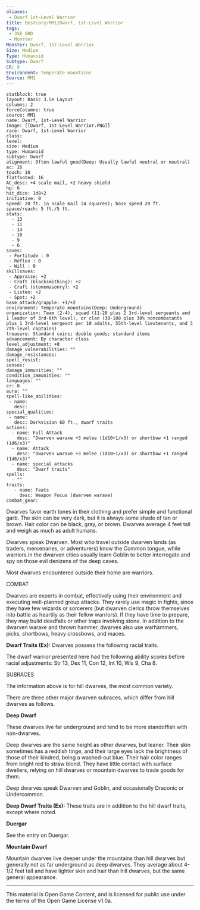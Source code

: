 ```yaml
---
aliases:
 - Dwarf 1st-Level Warrior
title: Bestiary/MM1/Dwarf, 1st-Level Warrior
tags: 
 - 35E_SRD
 - Monster
Monster: Dwarf, 1st-Level Warrior
Size: Medium
Type: Humanoid
Subtype: Dwarf
CR: 0
Environnent: Temperate mountains
Source: MM1
---
```


```statblock
statblock: true
layout: Basic 3.5e Layout
columns: 2
forceColumns: true
source: MM1 
name: Dwarf, 1st-Level Warrior
image: [[Dwarf, 1st-Level Warrior.PNG]]
race: Dwarf, 1st-Level Warrior
class: 
level: 
size: Medium
type: Humanoid
subtype: Dwarf
alignment: Often lawful good(Deep: Usually lawful neutral or neutral)
ac: 16
touch: 10
flatfooted: 16
AC_desc: +4 scale mail, +2 heavy shield
hp: 6
hit_dice: 1d8+2
initiative: 0
speed: 20 ft. in scale mail (4 squares); base speed 20 ft.
space/reach: 5 ft./5 ft.
stats:
  - 13
  - 11
  - 14
  - 10
  - 9
  - 6
saves:
 - Fortitude : 0
 - Reflex : 0
 - Will : 0
skillsaves:
 - Appraise: +2
 - Craft (blacksmithing): +2
 - Craft (stonemasonry): +2
 - Listen: +2
 - Spot: +2
base_attack/grapple: +1/+2
environment: Temperate mountains(Deep: Underground)
organization: Team (2-4), squad (11-20 plus 2 3rd-level sergeants and 1 leader of 3rd-6th level), or clan (30-100 plus 30% noncombatants plus 1 3rd-level sergeant per 10 adults, 55th-level lieutenants, and 3 7th-level captains)
treasure: Standard coins; double goods; standard items
advancement: By character class
level_adjustment: +0
damage_vulnerabilities: ""
damage_resistances: 
spell_resist: 
senses: 
damage_immunities: ""
condition_immunities: ""
languages: ""
cr: 0
aura: ""
spell-like_abilities:
 - name: 
   desc: 
special_qualities:
 - name:
   desc: Darkvision 60 ft., dwarf traits
actions:
  - name: Full Attack
    desc: "Dwarven waraxe +3 melee (1d10+1/x3) or shortbow +1 ranged (1d6/x3)"
  - name: Attack
    desc: "Dwarven waraxe +3 melee (1d10+1/x3) or shortbow +1 ranged (1d6/x3)"
  - name: special attacks
    desc: "Dwarf traits"
spells:
  - ""
traits:
   - name: Feats
     desc: Weapon Focus (dwarven waraxe)
combat_gear:  
```


Dwarves favor earth tones in their clothing and prefer simple and functional garb. The skin can be very dark, but it is always some shade of tan or brown. Hair color can be black, gray, or brown. Dwarves average 4 feet tall and weigh as much as adult humans.

Dwarves speak Dwarven. Most who travel outside dwarven lands (as traders, mercenaries, or adventurers) know the Common tongue, while warriors in the dwarven cities usually learn Goblin to better interrogate and spy on those evil denizens of the deep caves.

Most dwarves encountered outside their home are warriors.

COMBAT

Dwarves are experts in combat, effectively using their environment and executing well-planned group attacks. They rarely use magic in fights, since they have few wizards or sorcerers (but dwarven clerics throw themselves into battle as heartily as their fellow warriors). If they have time to prepare, they may build deadfalls or other traps involving stone. In addition to the dwarven waraxe and thrown hammer, dwarves also use warhammers, picks, shortbows, heavy crossbows, and maces.


**Dwarf Traits (Ex):** Dwarves possess the following racial traits.

The dwarf warrior presented here had the following ability scores before racial adjustments: Str 13, Dex 11, Con 12, Int 10, Wis 9, Cha 8.

SUBRACES

The information above is for hill dwarves, the most common variety.

There are three other major dwarven subraces, which differ from hill dwarves as follows.


**Deep Dwarf**


These dwarves live far underground and tend to be more standoffish with non-dwarves.

Deep dwarves are the same height as other dwarves, but leaner. Their skin sometimes has a reddish tinge, and their large eyes lack the brightness of those of their kindred, being a washed-out blue. Their hair color ranges from bright red to straw blond. They have little contact with surface dwellers, relying on hill dwarves or mountain dwarves to trade goods for them.

Deep dwarves speak Dwarven and Goblin, and occasionally Draconic or Undercommon.


**Deep Dwarf Traits (Ex):** These traits are in addition to the hill dwarf traits, except where noted.


**Duergar**


See the entry on Duergar.


**Mountain Dwarf**


Mountain dwarves live deeper under the mountains than hill dwarves but generally not as far underground as deep dwarves. They average about 4-1/2 feet tall and have lighter skin and hair than hill dwarves, but the same general appearance.

---

This material is Open Game Content, and is licensed for public use under the terms of the Open Game License v1.0a.
